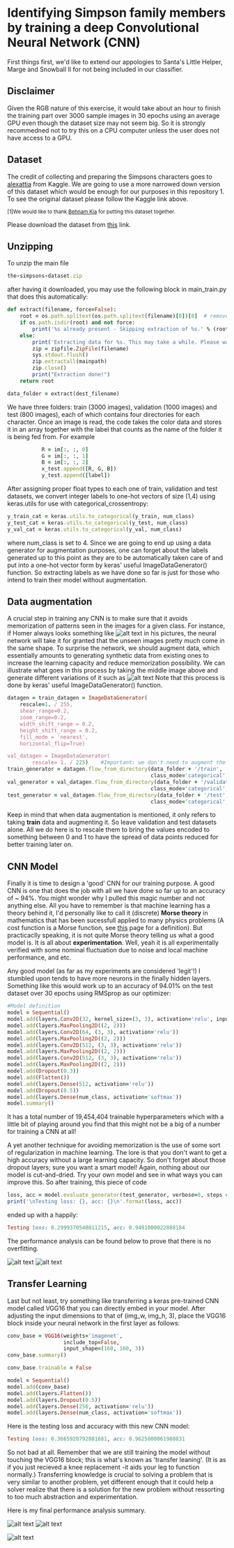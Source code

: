 # Identifying Simpson family members by training a deep Convolutional Neural Network (CNN)
First things first, we'd like to extend our appologies to Santa's Little Helper, Marge and Snowball II for not being
included in our classifier.   

## Disclaimer
Given the RGB nature of this exercise, it would take about an hour to finish the training part over 3000 sample images in 30 epochs using an average GPU even though the dataset size may not seem big. So it is strongly recommedned not to try this on a CPU computer unless the user does not have access to a GPU.


## Dataset 

The credit of collecting and preparing the Simpsons characters goes to <a href="https://www.kaggle.com/alexattia/the-simpsons-characters-datasetdataset" title="alexattia">alexattia</a> from Kaggle.
We are going to use a more narrowed down version of this dataset which would be enough for our purposes in this repository <a name="*">1</a>.
To see the original dataset please follow the Kaggle link above.

<sup>[1]We would like to thank <a href="https://appliedai.wordpress.ncsu.edu/" title="Behnam Kia">Behnam Kia</a> for putting this dataset together.</sup>

Please download the dataset from  <a href="https://drive.google.com/file/d/1jDQcJvCmPn7q-eo-cT2fioNY-spavmUH/view" title="this">this</a> link.

## Unzipping 

To unzip the main file

```ruby
the-simpsons-dataset.zip
```

after having it downloaded, you may use the following block in main_train.py that does this automatically:

```ruby
def extract(filename, force=False):
    root = os.path.splitext(os.path.splitext(filename)[0])[0]  # remove .zip
    if os.path.isdir(root) and not force:
        print('%s already present - Skipping extraction of %s.' % (root, filename))
    else:
        print('Extracting data for %s. This may take a while. Please wait.' % root)
        zip = zipfile.ZipFile(filename)
        sys.stdout.flush()
        zip.extractall(mainpath)
        zip.close()
        print("Extraction done!")
    return root

data_folder = extract(dest_filename)
```
We have three folders: train (3000 images), validation (1000 images) and test (800 images), each of which
contains four directories for each character. 
Once an image is read, the code takes the color data and stores it in an array together with 
the label that counts as the name of the folder it is being fed from. For example

```ruby
           R = im[:, :, 0]
           G = im[:, :, 1]
           B = im[:, :, 2]
           x_test.append([R, G, B])  
           y_test.append([label]) 
```
After assigning proper float types to each one of train, validation and test datasets, we convert integer labels to one-hot vectors of size (1,4)
using keras.utils for use with categorical_crossentropy:

```ruby
y_train_cat = keras.utils.to_categorical(y_train, num_class) 
y_test_cat = keras.utils.to_categorical(y_test, num_class)
y_val_cat = keras.utils.to_categorical(y_val, num_class) 
```

where num_class is set to 4. Since we are going to end up using a data generator for augmentation purposes, one
can forget about the labels generated up to this point as they are to be automatically taken care of and put into
a one-hot vector form by keras' useful ImageDataGenerator() function. So extracting labels as we have done so far is just for those who intend to train their model without augmentation.

## Data augmentation
A crucial step in training any CNN is to make sure that it avoids memorization of patterns seen
in the images for a given class. For instance, if Homer always looks something like
![alt text](https://github.com/Altabeh/Simpsons-recognized-with-a-CNN/blob/master/homer.jpg)
in his pictures, the neural network will take it for granted that the unseen images pretty much
come in the same shape. To surprise the network, we should augment data, which essentially amounts to generating
synthetic data from existing ones to increase the learning capacity and reduce memorization possibility. 
We can illustrate what goes in this process by taking the middle image above and generate different variations of
it such as
![alt text](https://github.com/Altabeh/Simpsons-recognized-with-a-CNN/blob/master/homer_data.jpg)
Note that this process is done by keras' useful ImageDataGenerator() function.
```ruby
datagen = train_datagen = ImageDataGenerator(
    rescale=1. / 255,
    shear_range=0.2,
    zoom_range=0.2,
    width_shift_range = 0.2,
    height_shift_range = 0.2,
    fill_mode = 'nearest',
    horizontal_flip=True)

val_datagen = ImageDataGenerator(
        rescale= 1. / 225)    #Important: we don't need to augment the validation AND test sets
train_generator = datagen.flow_from_directory(data_folder + '/train',  batch_size=batch_size, target_size=(img_w, img_h),
                                              class_mode='categorical', shuffle = True)
val_generator = val_datagen.flow_from_directory(data_folder + '/validation', batch_size=batch_size, target_size=(img_w, img_h),
                                              class_mode='categorical', shuffle = True)
test_generator = val_datagen.flow_from_directory(data_folder + '/test', batch_size=batch_size, target_size=(img_w, img_h),
                                              class_mode='categorical', shuffle = True)
```
Keep in mind that when data augmentation is mentioned, it only refers to taking <b>train</b> data and augmenting it. So leave validation and test datasets alone. All we do here is to rescale them to bring the values encoded to something between
0 and 1 to have the spread of data points reduced for better training later on.
## CNN Model
Finally it is time to design a 'good' CNN for our training purpose. A good CNN is one that
does the job with all we have done so far up to an accuracy of ~ 94%. You might wonder why I pulled this magic number and not 
anything else. All you have to remember is that machine learning has a theory behind it, I'd personally like to call it (discrete) <b>Morse theory</b> in mathematics that has been sucessfull applied to many physics problems (A cost function is a Morse function, see <a href="https://en.wikipedia.org/wiki/Morse_theory" title="this">this</a> page for a definition). But practicaclly speaking, it is not quite Morse theory telling us what a good model is. It is all about <b>experimentation</b>. Well, yeah it is all experimentally verified with some nominal fluctuation due to noise and local machine performance, and etc. 

Any good model (as far as my experiments are considered 'legit'!) I stumbled upon tends to have more neurons in the finally hidden layers. Something like this would work up to an accuracy of 94.01% on the 
test dataset over 30 epochs using RMSprop as our optimizer:
```ruby
#Model definition
model = Sequential()
model.add(layers.Conv2D(32, kernel_size=(3, 3), activation='relu', input_shape=new_shape))
model.add(layers.MaxPooling2D((2, 2)))
model.add(layers.Conv2D(64, (3, 3), activation='relu'))
model.add(layers.MaxPooling2D((2, 2)))
model.add(layers.Conv2D(512, (3, 3), activation='relu'))
model.add(layers.MaxPooling2D((2, 2)))
model.add(layers.Conv2D(512, (3, 3), activation='relu'))
model.add(layers.MaxPooling2D((2, 2)))
model.add(Dropout(0.3))
model.add(Flatten())
model.add(layers.Dense(512, activation='relu'))
model.add(Dropout(0.5))
model.add(layers.Dense(num_class, activation='softmax'))
model.summary()
```
It has a total number of 19,454,404 trainable hyperparameters which
with a little bit of playing around you find that this might not be 
a big of a number for training a CNN at all!

A yet another technique for avoiding memorization is the use of some sort of regularization 
in machine learning. The lore is that you don't want to get a high accuracy without a large 
learning capacity. So don't forget about those dropout layers; sure you want a smart model! 
Again, nothing about our model is cut-and-dried. Try your own model and see in what ways you can improve this.
So after training, this piece of code 
```ruby
loss, acc = model.evaluate_generator(test_generator, verbose=0, steps = 500)
print('\nTesting loss: {}, acc: {}\n'.format(loss, acc))
```
ended up with a happily:
```ruby
Testing loss: 0.2999370540811215, acc: 0.9401000022888184
```
The performance analysis can be found below to prove that there is no
overfitting.

![alt text](https://github.com/Altabeh/Simpsons-recognized-with-a-CNN/blob/master/val_acc.png)
![alt text](https://github.com/Altabeh/Simpsons-recognized-with-a-CNN/blob/master/val_loss.png)

## Transfer Learning
Last but not least, try something like transferring a keras pre-trained CNN model called
VGG16 that you can directly embed in your model. After adjusting the input 
dimensions to that of (img_w, img_h, 3), place the VGG16 block inside
your neural network in the first layer as follows:
```ruby
conv_base = VGG16(weights='imagenet',
                  include_top=False,
                  input_shape=(160, 160, 3))
conv_base.summary()

conv_base.trainable = False

model = Sequential()
model.add(conv_base)
model.add(layers.Flatten())
model.add(layers.Dropout(0.5))
model.add(layers.Dense(256, activation='relu'))
model.add(layers.Dense(num_class, activation='softmax'))
```
Here is the testing loss and accuracy with this new CNN model:
```ruby
Testing loss: 0.3665920792881681, acc: 0.9625000061988831
```
So not bad at all. Remember that we are still training the model without touching the VGG16 block; 
this is what's known as 'transfer leaning'. (It is as if you just recieved a knee replacement -it aids
your leg to function normally.) Transferring knowledge is crucial to solving a problem that is very similar to
another problem, yet different enough that it could help a solver realize that there is a solution for the new
problem without ressorting to too much abstraction and experimentation.

Here is my final performance analysis summary.

![alt text](https://github.com/Altabeh/Simpsons-recognized-with-a-CNN/blob/master/val_acc_pretrained.png)
![alt text](https://github.com/Altabeh/Simpsons-recognized-with-a-CNN/blob/master/val_loss_pretrained.png)


![alt text](https://github.com/Altabeh/Simpsons-recognized-with-a-CNN/blob/master/simpson-family.gif)
